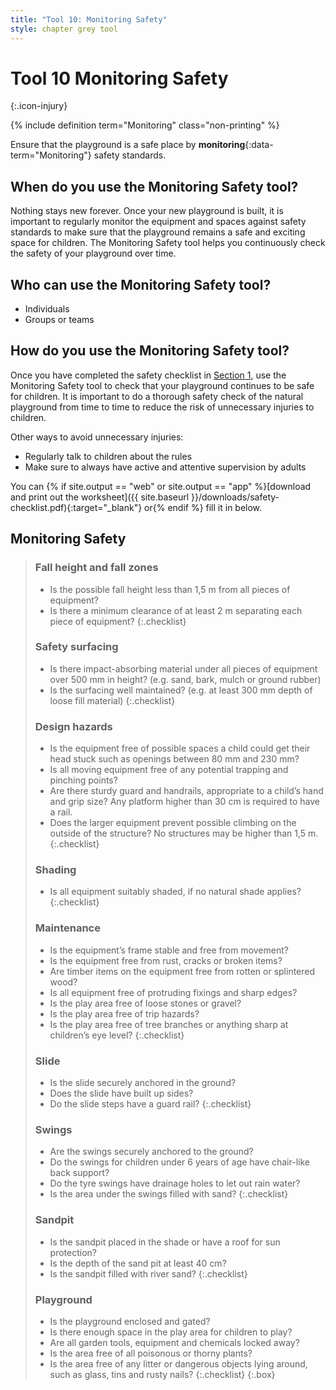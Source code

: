 ```yaml
---
title: "Tool 10: Monitoring Safety"
style: chapter grey tool
---
```


# **Tool 10** Monitoring Safety
{:.icon-injury}

{% include definition term="Monitoring" class="non-printing" %}

Ensure that the playground is a safe place by **monitoring**{:data-term="Monitoring"} safety standards.

## When do you use the Monitoring Safety tool?

Nothing stays new forever. Once your new playground is built, it is important to regularly monitor the equipment and spaces against safety standards to make sure that the playground remains a safe and exciting space for children. The Monitoring Safety tool helps you continuously check the safety of your playground over time.

## Who can use the Monitoring Safety tool?

-   Individuals
-   Groups or teams

## How do you use the Monitoring Safety tool?

Once you have completed the safety checklist in [Section 1](01.html#playground-safety), use the Monitoring Safety tool to check that your playground continues to be safe for children. It is important to do a thorough safety check of the natural playground from time to time to reduce the risk of unnecessary injuries to children.

Other ways to avoid unnecessary injuries:

-   Regularly talk to children about the rules
-   Make sure to always have active and attentive supervision by adults

You can {% if site.output == "web" or site.output == "app" %}[download and print out the worksheet]({{ site.baseurl }}/downloads/safety-checklist.pdf){:target="_blank"} or{% endif %} fill it in below.

## Monitoring Safety

> ### Fall height and fall zones
> 
> - Is the possible fall height less than 1,5&nbsp;m from all pieces of equipment?
> - Is there a minimum clearance of at least 2&nbsp;m separating each piece of equipment?
> {:.checklist}
> 
> ### Safety surfacing
> 
> - Is there impact-absorbing material under all pieces of equipment over 500&nbsp;mm in height? (e.g. sand, bark, mulch or ground rubber)
> - Is the surfacing well maintained? (e.g. at least 300&nbsp;mm depth of loose fill material)
> {:.checklist}
> 
> ### Design hazards
> 
> - Is the equipment free of possible spaces a child could get their head stuck such as openings between 80&nbsp;mm and 230&nbsp;mm?
> - Is all moving equipment free of any potential trapping and pinching points?
> - Are there sturdy guard and handrails, appropriate to a child’s hand and grip size? Any platform higher than 30&nbsp;cm is required to have a rail.
> - Does the larger equipment prevent possible climbing on the outside of the structure? No structures may be higher than 1,5&nbsp;m.
> {:.checklist}
> 
> ### Shading
> 
> - Is all equipment suitably shaded, if no natural shade applies?
> {:.checklist}
> 
> ### Maintenance
> 
> - Is the equipment’s frame stable and free from movement?
> - Is the equipment free from rust, cracks or broken items?
> - Are timber items on the equipment free from rotten or splintered wood?
> - Is all equipment free of protruding fixings and sharp edges?
> - Is the play area free of loose stones or gravel?
> - Is the play area free of trip hazards?
> - Is the play area free of tree branches or anything sharp at children’s eye level?
> {:.checklist}
> 
> ### Slide
> 
> - Is the slide securely anchored in the ground?
> - Does the slide have built up sides?
> - Do the slide steps have a guard rail?
> {:.checklist}
> 
> ### Swings
> 
> - Are the swings securely anchored to the ground?
> - Do the swings for children under 6 years of age have chair-like back support?
> - Do the tyre swings have drainage holes to let out rain water?
> - Is the area under the swings filled with sand?
> {:.checklist}
> 
> ### Sandpit
> 
> - Is the sandpit placed in the shade or have a roof for sun protection?
> - Is the depth of the sand pit at least 40&nbsp;cm?
> - Is the sandpit filled with river sand?
> {:.checklist}
> 
> ### Playground
> 
> - Is the playground enclosed and gated?
> - Is there enough space in the play area for children to play?
> - Are all garden tools, equipment and chemicals locked away?
> - Is the area free of all poisonous or thorny plants?
> - Is the area free of any litter or dangerous objects lying around, such as glass, tins and rusty nails?
> {:.checklist}
{:.box}
